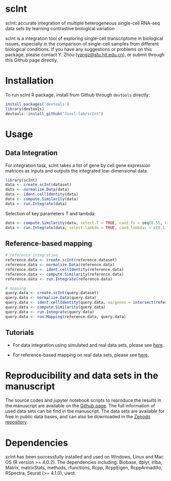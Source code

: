# scInt
scInt: accurate integration of multiple heterogeneous single-cell RNA-seq data sets by learning contrastive biological variation

scInt is a integration tool of exploring single-cell transcriptome in biological issues, especially in the comparison of single-cell samples from different biological conditions. If you have any suggestions or problems on this package, please contact Y. Zhou (yangz@stu.hit.edu.cn), or submit through this Github page directly.
# Installation
To run scInt R package, install from Github through ``devtools`` directly:
```R
install.packages('devtools')
library(devtools)
devtools::install_github("Jinsl-lab/scInt")
```
# Usage
## Data Integration
For integration task, scInt takes a list of gene by cell gene expression matrices as inputs and outputs the integrated low-dimensional data.

```R
library(scInt)
data <- create.scInt(dataset)
data <- normalize.Data(data)
data <- ident.cellIdentity(data)
data <- compute.Similarity(data)
data <- run.Integrate(data)
```

Selection of key parameters T and lambda:

```R
data <- compute.Similarity(data, select.T = TRUE, cand_Ts = seq(0.55, 0.8, 0.05))
data <- run.Integrate(data, select.lambda = TRUE, cand_lambdas = c(0.1, 1, 5, 10, 20))
```

## Reference-based mapping
```R
# reference integration
reference.data <- create.scInt(reference.dataset)
reference.data <- normalize.Data(reference.data)
reference.data <- ident.cellIdentity(reference.data)
reference.data <- compute.Similarity(reference.data)
reference.data <- run.Integrate(reference.data)

# mapping
query.data <- create.scInt(query.dataset)
query.data <- normalize.Data(query.data)
query.data <- ident.cellIdentity(query.data, vargenes = intersect(reference.data@vargenes, rownames(query.data@norm.data[[1]])))
query.data <- compute.Similarity(query.data)
query.data <- run.Integrate(query.data)
query.data <- run.Mapping(reference.data, query.data)
```

## Tutorials

* For data integration using simulated and real data sets, please see [here](https://github.com/Jinsl-lab/scInt/blob/main/tutorial).

* For reference-based mapping on real data sets, please see [here](https://github.com/Jinsl-lab/scInt/blob/main/tutorial/Human_pancreas_mapping.ipynb).

# Reproducibility and data sets in the manuscript
The source codes and jupyter notebook scripts to reproduce the results in the manuscript are available on the [Github page](https://github.com/Jinsl-lab/scInt_reproducibility). The full information of used data sets can be find in the manuscript. The data sets are available for free in public data bases, and can also be downloaded in the [Zenodo repository](https://zenodo.org/record/7198744#.ZAvbO3ZByw6).

# Dependencies
scInt has been successfully installed and used on Windows, Linux and Mac OS (R version >= 4.0.2). The dependencies including: Biobase, dplyr, irlba, Matrix, matrixStats, methods, rfunctions, Rcpp, RcppEigen, RcppArmadillo, RSpectra, Seurat (>= 4.1.0), uwot.
